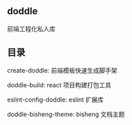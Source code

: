 ## doddle

前端工程化私人库

## 目录

create-doddle: 前端模板快速生成脚手架

doddle-build: react 项目构建打包工具

eslint-config-doddle: eslint 扩展库

doddle-bisheng-theme: bisheng 文档主题
